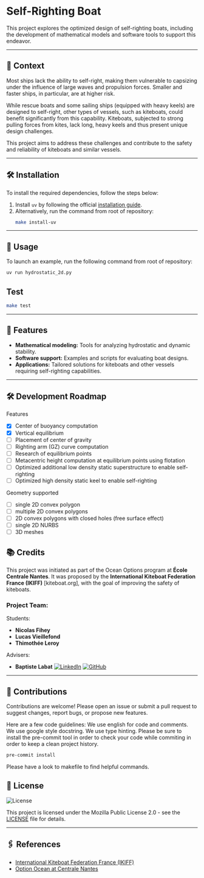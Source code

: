 # Self-Righting Boat

This project explores the optimized design of self-righting boats, including the development of mathematical models and software tools to support this endeavor.

---

## 📜 Context

Most ships lack the ability to self-right, making them vulnerable to capsizing under the influence of large waves and propulsion forces. Smaller and faster ships, in particular, are at higher risk.

While rescue boats and some sailing ships (equipped with heavy keels) are designed to self-right, other types of vessels, such as kiteboats, could benefit significantly from this capability. Kiteboats, subjected to strong pulling forces from kites, lack long, heavy keels and thus present unique design challenges.

This project aims to address these challenges and contribute to the safety and reliability of kiteboats and similar vessels.

---

## 🛠️ Installation

To install the required dependencies, follow the steps below:

1. Install `uv` by following the official [installation guide](https://docs.astral.sh/uv/getting-started/installation).
2. Alternatively, run the command from root of repository:  
   ```bash
   make install-uv
   ```

---

## 🚀 Usage

To launch an example, run the following command from root of repository:  
```bash
uv run hydrostatic_2d.py
```

## Test
   ```bash
   make test
   ```


---

## 📝 Features

- **Mathematical modeling:** Tools for analyzing hydrostatic and dynamic stability.
- **Software support:** Examples and scripts for evaluating boat designs.
- **Applications:** Tailored solutions for kiteboats and other vessels requiring self-righting capabilities.

---

## 🛠️ Development Roadmap

Features
- [x] Center of buoyancy computation
- [x] Vertical equilibrium
- [ ] Placement of center of gravity
- [ ] Righting arm (GZ) curve computation
- [ ] Research of equilibrium points
- [ ] Metacentric height computation at equilibrium points using flotation
- [ ] Optimized additional low density static superstructure to enable self-righting
- [ ] Optimized high density static keel to enable self-righting 

Geometry supported
- [ ] single 2D convex polygon
- [ ] multiple 2D convex polygons
- [ ] 2D convex polygons with closed holes (free surface effect)
- [ ] single 2D NURBS
- [ ] 3D meshes

## 📚 Credits

This project was initiated as part of the Ocean Options program at **École Centrale Nantes**. It was proposed by the **International Kiteboat Federation France (IKIFF)** [kiteboat.org], with the goal of improving the safety of kiteboats.

### Project Team:
Students:
- **Nicolas Fihey**  
- **Lucas Vieillefond**  
- **Thimothée Leroy**  

Advisers: 
- **Baptiste Labat**
[![LinkedIn](https://img.shields.io/badge/-LinkedIn-blue?logo=linkedin&logoWidth=20&style=flat-square)](https://www.linkedin.com/in/baptiste-labat-01751138/)
[![GitHub](https://img.shields.io/badge/-GitHub-black?logo=github&logoWidth=20&style=flat-square)](https://github.com/baptistelabat)

---

## 🤝 Contributions

Contributions are welcome! Please open an issue or submit a pull request to suggest changes, report bugs, or propose new features.

Here are a few code guidelines:
We use english for code and comments.
We use google style docstring.
We use type hinting.
Please be sure to install the pre-commit tool in order to check your code while commiting in order to keep a clean project history.
   ```bash
pre-commit install
   ```
Please have a look to makefile to find helpful commands.

## 📜 License
![License](https://img.shields.io/badge/license-MPL%202.0-brightgreen)

This project is licensed under the Mozilla Public License 2.0 - see the [LICENSE](./LICENSE) file for details.

---

## 🖇️ References

- [International Kiteboat Federation France (IKIFF)](https://kiteboat.org)  
- [Option Ocean at Centrale Nantes](https://www.ec-nantes.fr/formation/les-options-de-2e-et-3e-annee/option-ocean)
